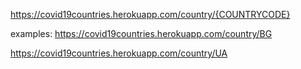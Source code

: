 https://covid19countries.herokuapp.com/country/{COUNTRYCODE}

examples: 
https://covid19countries.herokuapp.com/country/BG

https://covid19countries.herokuapp.com/country/UA
